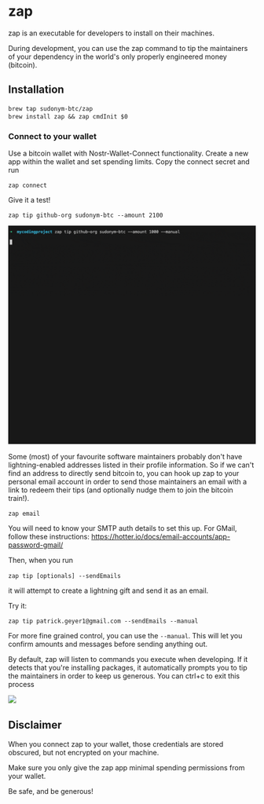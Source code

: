 # zap

zap is an executable for developers to install on their machines.

During development, you can use the zap command to tip the maintainers of your dependency in the world's only properly engineered money (bitcoin).

## Installation

```
brew tap sudonym-btc/zap
brew install zap && zap cmdInit $0
```

### Connect to your wallet
Use a bitcoin wallet with Nostr-Wallet-Connect functionality.
Create a new app within the wallet and set spending limits.
Copy the connect secret and run

```
zap connect
```

Give it a test!
```
zap tip github-org sudonym-btc --amount 2100
```

![](./img/org.gif)


Some (most) of your favourite software maintainers probably don't have lightning-enabled addresses listed in their profile information. So if we can't find an address to directly send bitcoin to, you can hook up zap to your personal email account in order to send those maintainers an email with a link to redeem their tips (and optionally nudge them to join the bitcoin train!).

```
zap email
```

You will need to know your SMTP auth details to set this up. For GMail, follow these instructions: 
https://hotter.io/docs/email-accounts/app-password-gmail/

Then, when you run 

`zap tip [optionals] --sendEmails`

it will attempt to create a lightning gift and send it as an email.

Try it:

```
zap tip patrick.geyer1@gmail.com --sendEmails --manual
```

For more fine grained control, you can use the `--manual`. This will let you confirm amounts and messages before sending anything out.

By default, zap will listen to commands you execute when developing. If it detects that you're installing packages, it automatically prompts you to tip the maintainers in order to keep us generous.
You can ctrl+c to exit this process

![](./img/cmdintercept.gif)


<!-- You can disable this auto-prompt behaviour with

```
zap config set ---cmd-listener=false
``` -->

## Disclaimer

When you connect zap to your wallet, those credentials are stored obscured, but not encrypted on your machine. 

Make sure you only give the zap app minimal spending permissions from your wallet.

Be safe, and be generous!
